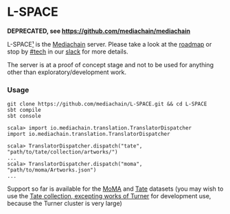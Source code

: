 # L-SPACE

**DEPRECATED, see https://github.com/mediachain/mediachain**

L-SPACE[¹](http://wiki.lspace.org/mediawiki/L-space) is the [Mediachain](https://medium.com/mine-labs/introducing-mediachain-a696f8fd2035) server. Please take a look at the [roadmap](https://medium.com/mine-labs/mediachain-developer-update-v-a7f6006ad953) or stop by [#tech](https://mediachain.slack.com/messages/tech/) in our [slack](https://mediachain-slack.herokuapp.com/) for more details.

The server is at a proof of concept stage and not to be used for anything other than exploratory/development work.

### Usage
```
git clone https://github.com/mediachain/L-SPACE.git && cd L-SPACE
sbt compile
sbt console
```

```
scala> import io.mediachain.translation.TranslatorDispatcher
import io.mediachain.translation.TranslatorDispatcher

scala> TranslatorDispatcher.dispatch("tate", "path/to/tate/collection/artworks/")
...
scala> TranslatorDispatcher.dispatch("moma", "path/to/moma/Artworks.json")
...
```

Support so far is available for the [MoMA](https://github.com/MuseumofModernArt/collection) and [Tate](https://github.com/tategallery/collection) datasets (you may wish to use the [Tate collection, excepting works of Turner](https://github.com/parkan/collection-sans-turner) for development use, because the Turner cluster is very large)
